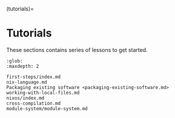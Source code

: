 (tutorials)=
# Tutorials

These sections contains series of lessons to get started.

```{toctree}
:glob:
:maxdepth: 2

first-steps/index.md
nix-language.md
Packaging existing software <packaging-existing-software.md>
working-with-local-files.md
nixos/index.md
cross-compilation.md
module-system/module-system.md
```
